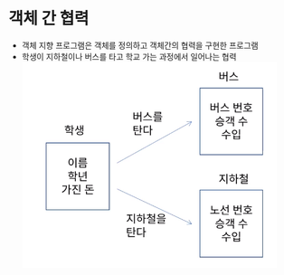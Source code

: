 # 객체 간 협력
- 객체 지향 프로그램은 객체를 정의하고 객체간의 협력을 구현한 프로그램
- 학생이 지하철이나 버스를 타고 학교 가는 과정에서 일어나는 협력<br>
<img src="https://github.com/goheeji/goheeji.github.io/blob/master/assets/images/java/cooperation/1.png"><br><br>



